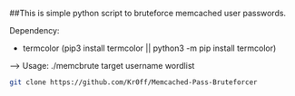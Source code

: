 ##This is simple python script to bruteforce memcached user passwords.

Dependency:

  - termcolor (pip3 install termcolor || python3 -m pip install termcolor)

--> Usage: ./memcbrute target username wordlist

```bash
git clone https://github.com/Kr0ff/Memcached-Pass-Bruteforcer
```
  
